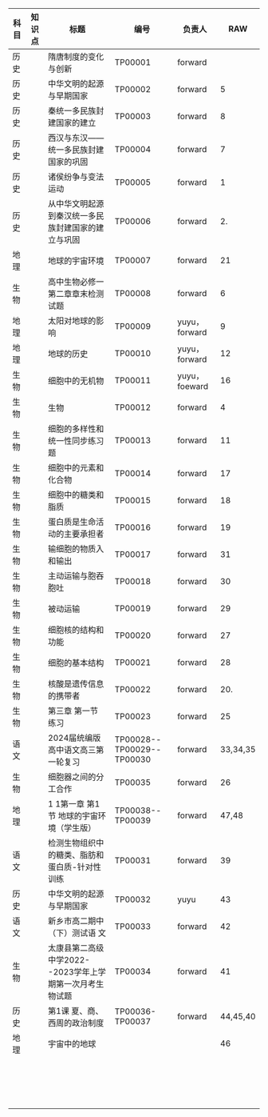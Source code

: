 | 科目 | 知识点 | 标题                                                     | 编号                      | 负责人        | RAW      |
| ---- | ------ | -------------------------------------------------------- | ------------------------- | ------------- | -------- |
| 历史 |        | 隋唐制度的变化与创新                                     | TP00001                   | forward       |          |
| 历史 |        | 中华文明的起源与早期国家                                 | TP00002                   | forward       | 5        |
| 历史 |        | 秦统一多民族封建国家的建立                               | TP00003                   | forward       | 8        |
| 历史 |        | 西汉与东汉——统一多民族封建国家的巩固                     | TP00004                   | forward       | 7        |
| 历史 |        | 诸侯纷争与变法运动                                       | TP00005                   | forward       | 1        |
| 历史 |        | 从中华文明起源到秦汉统一多民族封建国家的建立与巩固       | TP00006                   | forward       | 2.       |
| 地理 |        | 地球的宇宙环境                                           | TP00007                   | forward       | 21       |
| 生物 |        | 高中生物必修一第二章章末检测试题                         | TP00008                   | forward       | 6        |
| 地理 |        | 太阳对地球的影响                                         | TP00009                   | yuyu，forward | 9        |
| 地理 |        | 地球的历史                                               | TP00010                   | yuyu，forward | 12       |
| 生物 |        | 细胞中的无机物                                           | TP00011                   | yuyu，foeward | 16       |
| 生物 |        | 生物                                                     | TP00012                   | forward       | 4        |
| 生物 |        | 细胞的多样性和统一性同步练习题                           | TP00013                   | forward       | 11       |
| 生物 |        | 细胞中的元素和化合物                                     | TP00014                   | forward       | 17       |
| 生物 |        | 细胞中的糖类和脂质                                       | TP00015                   | forward       | 18       |
| 生物 |        | 蛋白质是生命活动的主要承担者                             | TP00016                   | forward       | 19       |
| 生物 |        | 输细胞的物质入和输出                                     | TP00017                   | forward       | 31       |
| 生物 |        | 主动运输与胞吞胞吐                                       | TP00018                   | forward       | 30       |
| 生物 |        | 被动运输                                                 | TP00019                   | forward       | 29       |
| 生物 |        | 细胞核的结构和功能                                       | TP00020                   | forward       | 27       |
| 生物 |        | 细胞的基本结构                                           | TP00021                   | forward       | 28       |
| 生物 |        | 核酸是遗传信息的携带者                                   | TP00022                   | forward       | 20.      |
| 生物 |        | 第三章 第一节 练习                                       | TP00023                   | forward       | 25       |
| 语文 |        | 2024届统编版高中语文高三第一轮复习                       | TP00028--TP00029--TP00030 | forward       | 33,34,35 |
| 生物 |        | 细胞器之间的分工合作                                     | TP00035                   | forward       | 26       |
| 地理 |        | 1 1第一章  第1节  地球的宇宙环境（学生版）               | TP00038--TP00039          | forward       | 47,48    |
| 语文 |        | 检测生物组织中的糖类、脂肪和蛋白质-针对性训练            | TP00031                   | forward       | 39       |
| 历史 |        | 中华文明的起源与早期国家                                 | TP00032                   | yuyu          | 43       |
| 语文 |        | 新乡市高二期中（下）测试语   文                          | TP00033                   | forward       | 42       |
| 生物 |        | 太康县第二高级中学2022--2023学年上学期第一次月考生物试题 | TP00034                   | forward       | 41       |
| 历史 |        | 第1课 夏、商、西周的政治制度                             | TP00036-TP00037           | forward       | 44,45,40 |
| 地理 |        | 宇宙中的地球                                             |                           |               | 46       |
|      |        |                                                          |                           |               |          |
|      |        |                                                          |                           |               |          |
|      |        |                                                          |                           |               |          |
|      |        |                                                          |                           |               |          |
|      |        |                                                          |                           |               |          |
|      |        |                                                          |                           |               |          |
|      |        |                                                          |                           |               |          |
|      |        |                                                          |                           |               |          |
|      |        |                                                          |                           |               |          |
|      |        |                                                          |                           |               |          |
|      |        |                                                          |                           |               |          |
|      |        |                                                          |                           |               |          |
|      |        |                                                          |                           |               |          |
|      |        |                                                          |                           |               |          |
|      |        |                                                          |                           |               |          |
|      |        |                                                          |                           |               |          |
|      |        |                                                          |                           |               |          |